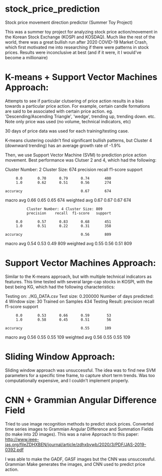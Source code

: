 # stock_price_prediction
Stock price movement direction predictor (Summer Toy Project)

This was a summer toy project for analyzing stock price action/movement in the Korean Stock Exchange (KOSPI and KOSDAQ). Much like the rest of the world, there was a great bullish run after 2020 COVID-19 Market Crash, which first motivated me into researching if there were patterns in stock prices. Results were inconclusive at best (and if it were, it I would've become a millionaire)

# K-means + Support Vector Machines Approach:

Attempts to see if particular clutsering of price action results in a bias towards a particular 
price action. For example, certain candle formations are said to be associated with certain price 
action. eg. 'Descending/Ascending Triangle', 'wedge', trending up, trending down. etc. Note only price was used (no volume, technical indicators, etc)

30 days of price data was used for each training/testing case.

K-means clustering couldn't find significant bullish patterns, but Cluster 4 (downward trending)
has an average growth rate of -1.9%

Then, we use Support Vector Machine (SVM) to prediction price action movement. Best performance was 
Clutser 2 and 4, which had the following:

Cluster Number: 2 Cluster Size: 674
              precision    recall  f1-score   support

         0.0       0.70      0.79      0.74       400
         1.0       0.62      0.51      0.56       274

    accuracy                           0.67       674
   macro avg       0.66      0.65      0.65       674
weighted avg       0.67      0.67      0.67       674

              Cluster Number: 4 Cluster Size: 809
              precision    recall  f1-score   support

         0.0       0.57      0.83      0.68       451
         1.0       0.51      0.22      0.31       358

    accuracy                           0.56       809
   macro avg       0.54      0.53      0.49       809
weighted avg       0.55      0.56      0.51       809

# Support Vector Machines Approach:

Similar to the K-means approach, but with multiple technical indicators as features.
This time tested with several large-cap stocks in KOSPI, with the best being KG, which had the following characteristics:

Testing on: ./KG_DATA.csv
Test size: 0.200000
Number of days predicted: 4
Window size: 30
Trained on Samples 434
Testing Result:
              precision    recall  f1-score   support

         0.0       0.53      0.66      0.59        53
         1.0       0.58      0.45      0.51        56

    accuracy                           0.55       109
   macro avg       0.56      0.55      0.55       109
weighted avg       0.56      0.55      0.55       109


# Sliding Window Approach:

Sliding window approach was unsuccessful. The idea was to find new SVM parameters for a specific time frame, to capture short term trends. Was too computationally expensive, and I couldn't implement properly.

# CNN + Grammian Angular Difference Field

Tried to use image recognition methods to predict stock prices. Converted time series images to Grammian Angular Difference and Summation Fields (to make into 2D images). This was a naive Approach to this paper: 
http://www.ieee-jas.org/fileZDHXBEN/journal/article/zdhxbywb/2020/3/PDF/JAS-2019-0392.pdf

I was able to make the GADF, GASF images but the CNN was unsuccessful.
Grammian Make generates the images, and CNN used to predict price action.
